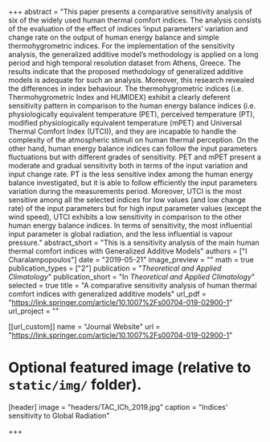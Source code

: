 +++
abstract = "This paper presents a comparative sensitivity analysis of six of the widely used human thermal comfort indices. The analysis consists of the evaluation of the effect of indices ‘input parameters’ variation and change rate on the output of human energy balance and simple thermohygrometric indices. For the implementation of the sensitivity analysis, the generalized additive model’s methodology is applied on a long period and high temporal resolution dataset from Athens, Greece. The results indicate that the proposed methodology of generalized additive models is adequate for such an analysis. Moreover, this research revealed the differences in index behaviour. The thermohygrometric indices (i.e. Thermohygrometric Index and HUMIDEX) exhibit a clearly deferent sensitivity pattern in comparison to the human energy balance indices (i.e. physiologically equivalent temperature (PET), perceived temperature (PT), modified physiologically equivalent temperature (mPET) and Universal Thermal Comfort Index (UTCI)), and they are incapable to handle the complexity of the atmospheric stimuli on human thermal perception. On the other hand, human energy balance indices can follow the input parameters fluctuations but with different grades of sensitivity. PET and mPET present a moderate and gradual sensitivity both in terms of the input variation and input change rate. PT is the less sensitive index among the human energy balance investigated, but it is able to follow efficiently the input parameters variation during the measurements period. Moreover, UTCI is the most sensitive among all the selected indices for low values (and low change rate) of the input parameters but for high input parameter values (except the wind speed), UTCI exhibits a low sensitivity in comparison to the other human energy balance indices. In terms of sensitivity, the most influential input parameter is global radiation, and the less influential is vapour pressure."
abstract_short = "This is a sensitivity analysis of the main human thermal comfort indices with Generalized Additive Models"
authors = ["I Charalampopoulos"]
date = "2019-05-21"
image_preview = ""
math = true
publication_types = ["2"]
publication = "*Theoretical and Applied Climatology*"
publication_short = "In *Theoretical and Applied Climatology*"
selected = true
title = "A comparative sensitivity analysis of human thermal comfort indices with generalized additive models"
url_pdf = "https://link.springer.com/article/10.1007%2Fs00704-019-02900-1"
url_project = ""

[[url_custom]]
name = "Journal Website"
url = "https://link.springer.com/article/10.1007%2Fs00704-019-02900-1"

# Optional featured image (relative to `static/img/` folder).
[header]
image = "headers/TAC_ICh_2019.jpg"
caption = "Indices' sensitivity to Global Radiation"

+++